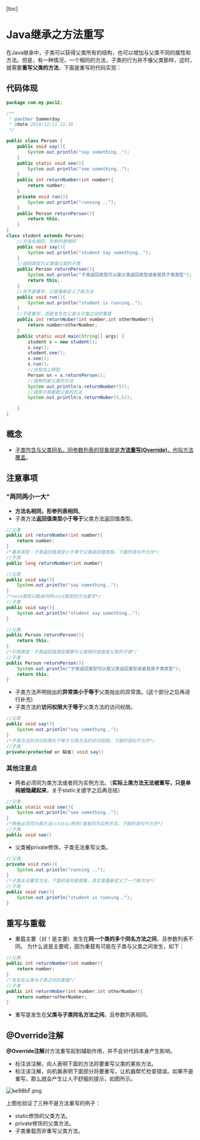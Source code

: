 [toc]

# Java继承之方法重写
在Java继承中，子类可以获得父类所有的结构，也可以增加与父类不同的属性和方法。但是，有一种情况，一个相同的方法，子类的行为并不像父类那样，这时，就需要**重写父类的方法**，下面是重写的代码实现：
## 代码体现
```java
package com.my.pac12;

/**
 * @author Summerday
 * @date 2019/12/11 21:26
 */

public class Person {
    public void say(){
        System.out.println("say something..");
    }
    public static void see(){
        System.out.println("see something..");
    }
    public int returnNumber(int number){
        return number;
    }
    private void run(){
        System.out.println("running ..");
    }
    public Person returnPerson(){
        return this;
    }
}
class student extends Person{
    //方法名相同，形参列表相同
    public void say(){
        System.out.println("student say something..");
    }
    //返回类型为父类或父类的子类
    public Person returnPerson(){
        System.out.println("子类返回类型可以是父类返回类型或者是其子类类型");
        return this;
    }
    //并不是重写，只是重新定义了新方法
    public void run(){
        System.out.println("student is running..");
    }
    //不是重写，而是发生在父类与子类之间的重载
    public int returnNuber(int number,int otherNumber){
        return number+otherNumber;
    }
    public static void main(String[] args) {
        student s = new student();
        s.say();
        student.see();
        s.see();
        s.run();
        //涉及向上转型
        Person sn = s.returnPerson();
        //调用的是父类的方法
        System.out.println(s.returnNumber(5));
        //调用子类重载父类的方法
        System.out.println(s.returnNuber(5,5));

    }
}
```
## 概念
- <u>子类包含与父类同名，同参数列表的现象就是**方法重写(Override)**，也叫方法覆盖</u>。

## 注意事项

### "两同两小一大"
- **方法名相同，形参列表相同**。
- 子类方法**返回值类型小于等于**父类方法返回值类型。
```java
//父类
public int returnNumber(int number){
    return number;
}
/*基本类型：子类返回值类型小于等于父类返回值类型，下面的语句不允许*/
//子类
public long returnNumber(int number)
```
```java
//父类
public void say(){
    System.out.println("say something..");
}
/*void类型只能由同样void类型的方法重写*/
//子类
public void say(){
    System.out.println("student say something..");
}
```
```java
//父类
public Person returnPerson(){
    return this;
}
/*引用类型：子类返回值类型需要与父类相同或者是父类的子类*/
//子类
public Person returnPerson(){
    System.out.println("子类返回类型可以是父类返回类型或者是其子类类型");
    return this;
}
```
- 子类方法声明抛出的**异常类小于等于**父类抛出的异常类。(这个部分之后再进行补充)
- 子类方法的**访问权限大于等于**父类方法的访问权限。
```java
//父类
public void say(){
    System.out.println("say something..");
}
/*子类方法的访问权限大于等于父类方法的访问权限，下面的语句不允许*/
//子类
private(protected or 缺省) void say()
```

### 其他注意点
- 两者必须同为类方法或者同为实例方法。（**实际上类方法无法被重写，只是单纯被隐藏起来**，关于static关键字之后再总结）
```java
//父类
public static void see(){
    System.out.println("see something..");
}
/*两者必须同为类方法(static修饰)或者同为实例方法，下面的语句不允许*/
//子类
public void see()
```
- 父类被private修饰，子类无法重写父类。
```java
//父类
private void run(){
    System.out.println("running ..");
}
/*子类无法重写方法，下面的语句是假象，其实是重新定义了一个新方法*/
//子类
public void run(){
    System.out.println("student is running..");
}
```
## 重写与重载
- 重载主要（对！是主要）发生在**同一个类的多个同名方法之间**，且参数列表不同。
为什么说是主要呢，因为重载有可能在子类与父类之间发生，如下：
```java
//父类
public int returnNumber(int number){
    return number;
}
/*发生在父类与子类之间的重载*/
//子类
public int returnNuber(int number,int otherNumber){
    return number+otherNumber;
}
```
 - 重写是发生在**父类与子类同名方法之间**，且参数列表相同。

 ## @Override注解

**@Override注解**对方法重写起到辅助作用，并不会对代码本身产生影响。
- 标注该注解，向人表明下面的方法将要重写父类的某些方法。
- 标注该注解，向机器表明下面部分将要重写，让机器帮忙检查错误。如果不是重写，那么就会产生让人不舒服的提示，如图所示。

![ke98bF.png](https://t1.picb.cc/uploads/2019/12/12/ke98bF.png)

上图也验证了三种不是方法重写的例子：
- static修饰的父类方法。
- private修饰的父类方法。
- 子类重载而非重写父类方法。